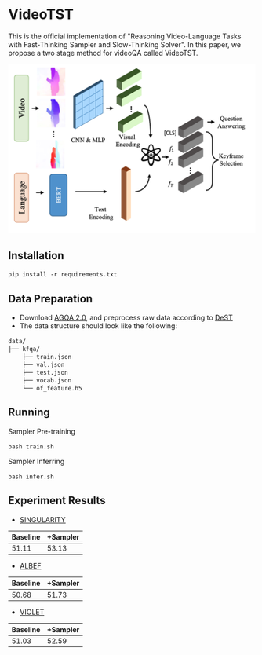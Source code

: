 # VideoTST

This is the official implementation of "Reasoning Video-Language Tasks with Fast-Thinking Sampler and Slow-Thinking Solver". In this paper, we propose a two stage method for videoQA called VideoTST.

![Sampler](image/README/Sampler.png)

## Installation

```
pip install -r requirements.txt
```

## Data Preparation

- Download [AGQA 2.0](https://cs.stanford.edu/people/ranjaykrishna/agqa/), and preprocess raw data according to [DeST](https://github.com/shinying/dest)
- The data structure should look like the following:

```
data/
├── kfqa/
    ├── train.json
    ├── val.json
    ├── test.json
    ├── vocab.json
    └── of_feature.h5
```

## Running

Sampler Pre-training

```
bash train.sh
```

Sampler Inferring

```
bash infer.sh
```

## Experiment Results

- [SINGULARITY](https://github.com/jayleicn/singularity)

| Baseline | +Sampler |
| -------- | -------- |
| 51.11    | 53.13    |

- [ALBEF](https://github.com/tsujuifu/pytorch_violet)

| Baseline | +Sampler |
| -------- | -------- |
| 50.68    | 51.73    |

- [VIOLET](https://github.com/salesforce/ALBEF)

| Baseline | +Sampler |
| -------- | -------- |
| 51.03    | 52.59    |
